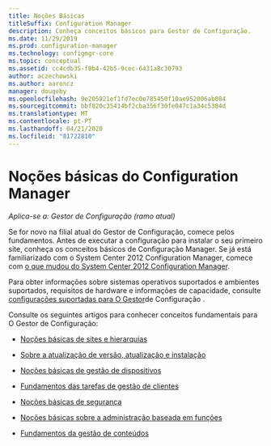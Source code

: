 ```yaml
---
title: Noções Básicas
titleSuffix: Configuration Manager
description: Conheça conceitos básicos para Gestor de Configuração.
ms.date: 11/29/2019
ms.prod: configuration-manager
ms.technology: configmgr-core
ms.topic: conceptual
ms.assetid: cc4cdb35-f0b4-42b5-9cec-6431a8c30793
author: aczechowski
ms.author: aaroncz
manager: dougeby
ms.openlocfilehash: 9e205921ef1fd7ec0e785450f10ae952006ab084
ms.sourcegitcommit: bbf820c35414bf2cba356f30fe047c1a34c5384d
ms.translationtype: MT
ms.contentlocale: pt-PT
ms.lasthandoff: 04/21/2020
ms.locfileid: "81722810"
---
```

# <a name="fundamentals-of-configuration-manager"></a>Noções básicas do Configuration Manager

*Aplica-se a: Gestor de Configuração (ramo atual)*

Se for novo na filial atual do Gestor de Configuração, comece pelos fundamentos. Antes de executar a configuração para instalar o seu primeiro site, conheça os conceitos básicos de Configuração Manager. Se já está familiarizado com o System Center 2012 Configuration Manager, comece com [o que mudou do System Center 2012 Configuration Manager](../plan-design/changes/what-has-changed-from-configuration-manager-2012.md).

Para obter informações sobre sistemas operativos suportados e ambientes suportados, requisitos de hardware e informações de capacidade, consulte [configurações suportadas para O Gestor](../plan-design/configs/supported-configurations.md)de Configuração .  

Consulte os seguintes artigos para conhecer conceitos fundamentais para O Gestor de Configuração:

- [Noções básicas de sites e hierarquias](fundamentals-of-sites-and-hierarchies.md)  

- [Sobre a atualização de versão, atualização e instalação](upgrade-update-install.md)

- [Noções básicas de gestão de dispositivos](fundamentals-of-managing-devices.md)  

- [Fundamentos das tarefas de gestão de clientes](fundamentals-of-client-management-tasks.md)  

- [Noções básicas de segurança](fundamentals-of-security.md)  

- [Noções básicas sobre a administração baseada em funções](fundamentals-of-role-based-administration.md)

- [Fundamentos da gestão de conteúdos](../plan-design/hierarchy/fundamental-concepts-for-content-management.md)
